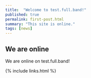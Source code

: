 ```yaml
---
title:  "Welcome to test.full.band!"
published: true
permalink: first-post.html
summary: "This site is online."
tags: [news]
---
```


## We are online

We are online on test.full.band!

{% include links.html %}
